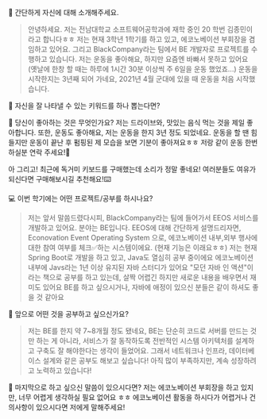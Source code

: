 👋 간단하게 자신에 대해 소개해주세요.
> 안녕하세요. 저는 전남대학교 소프트웨어공학과에 재학 중인 20 학번 김종민이라고 합니다ㅎㅎ
저는 현재 3학년 1학기를 하고 있고, 에코노베이션 부회장을 겸임하고 있어요. 그리고 BlackCompany라는 팀에서 BE 개발자로 프로젝트를
수행하고 있습니다. 
저는 운동을 좋아해요, 하지만 요즘엔 바빠서 못하고 있어요 (옛날에 한창 할 때는 하루에 1시간 30분 이상씩 주 6일을 운동 했었죠...)
운동을 시작한지는 3년째 되어 가네요, 2021년 4월 군대에 있을 때 운동을 처음 시작했습니다. 

🔎 자신을 잘 나타낼 수 있는 키워드를 하나 뽑는다면?
> 


💌 당신이 좋아하는 것은 무엇인가요?
저는 드라이브와, 맛있는 음식 먹는 것을 제일 좋아합니다.
또한, 운동도 좋아해요, 저는 운동을 한지 3년 정도 되었네요.
운동을 할 땐 힘들지만 운동이 끝난 후 펌핑된 제 모습을 보면 기분이 좋아져요ㅎㅎ
저랑 같이 운동 한번 하실분 연락 주세요!💪

아 그리고! 최근에 독거미 키보드를 구매했는데 소리가 정말 좋네요! 여러분들도 여유가 되신다면 구매해보시길 추천해요!⌨️



💻 이번 학기에는 어떤 프로젝트/공부를 하시나요?
> 저는 앞서 말씀드렸다시피, BlackCompany라는 팀에 들어가서 EEOS 서비스를 개발하고 있어요.
분야는 BE입니다. EEOS에 대해 간단하게 설명드리자면, Econovation Event Operating System 으로, 에코노베이션 내부,외부
행사에 대한 참여 여부를 체크✅하는 시스템이에요. (현재 기능은 이래요ㅎㅎ)
저는 현재 Spring Boot로 개발을 하고 있고, Java도 열심히 공부 중이에요 에코노베이션 내부에 Javs라는 1년 이상 유지된 자바 스터디가 있어요
"모던 자바 인 액션"이라는 책으로 공부를 하고 있는데, 살짝 어렵긴 하지만 새로운 내용을 배우면서 재미도 있어요
BE를 하고 싶으시거나, 자바에 애정이 있으신 분들은 같이 하셔도 좋을 것 같아요


👣 앞으로 어떤 것을 공부하고 싶으신가요?
> 저는 BE를 한지 약 7~8개월 정도 됐네요, BE는 단순히 코드로  서버를 만드는 것만 하는 게 아니라, 서비스가 잘 동작하도록 전반적인 시스템 아키텍처를 설계하고 구축도 잘 해야한다는 생각이 들었어요.
그래서 네트워크나 인프라, 데이터베이스 설계와 같은 공부도 해보고 싶습니다!
아직 많이 부족하지만, 계속 성장하려고 노력하고 있습니다!


💙 마지막으로 하고 싶으신 말씀이 있으시다면?
저는 에코노베이션 부회장을 하고 있지만, 너무 어렵게 생각하실 필요 없어요 ㅎㅎ
에코노베이션 활동을 하시다가 어렵거나 건의사항이 있으시다면 저에게 말해주세요!

